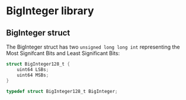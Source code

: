 BigInteger library
==================

BigInteger struct
-----------------

The BigInteger struct has two `unsigned long long int` representing the Most Signifcant Bits and Least Significant Bits:

```c
struct BigInteger128_t {
	uint64 LSBs;
	uint64 MSBs;
}

typedef struct BigInteger128_t BigInteger;
```
